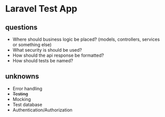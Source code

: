 # Laravel Test App

## questions

- Where should business logic be placed? (models, controllers, services or something else)
- What security is should be used?
- How should the api response be formatted?
- How should tests be named?

## unknowns

- Error handling
- ~~Testing~~
- Mocking
- Test database
- Authentication/Authorization
